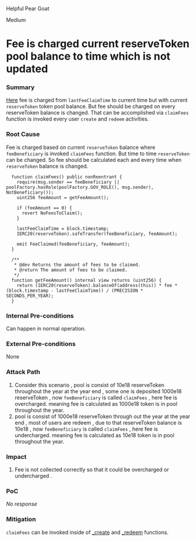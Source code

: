 Helpful Pear Goat

Medium

# Fee is charged current reserveToken pool balance to time which is not updated

### Summary

[Here](https://github.com/sherlock-audit/2024-12-plaza-finance/blob/14a962c52a8f4731bbe4655a2f6d0d85e144c7c2/plaza-evm/src/Pool.sol#L700C1-L720C4) fee is charged from `lastFeeClaimTime` to current time but with current `reserveToken` token pool balance. But fee should be charged on every reserveToken balance is changed. That can be accomplished via `claimFees` function is invoked every user `create` and `redeem` activities. 

### Root Cause

Fee is charged based on current `reserveToken` balance where `feeBeneficiary` is invoked  `claimFees` function. But time to time `reserveToken` can be changed. So fee should be calculated each and every time when `reserveToken` balance is changed. 

```solidity
  function claimFees() public nonReentrant {
    require(msg.sender == feeBeneficiary || poolFactory.hasRole(poolFactory.GOV_ROLE(), msg.sender), NotBeneficiary());
    uint256 feeAmount = getFeeAmount();
    
    if (feeAmount == 0) {
      revert NoFeesToClaim();
    }
    
    lastFeeClaimTime = block.timestamp;
    IERC20(reserveToken).safeTransfer(feeBeneficiary, feeAmount);
    
    emit FeeClaimed(feeBeneficiary, feeAmount);
  }

  /**
   * @dev Returns the amount of fees to be claimed.
   * @return The amount of fees to be claimed.
   */
  function getFeeAmount() internal view returns (uint256) {
    return (IERC20(reserveToken).balanceOf(address(this)) * fee * (block.timestamp - lastFeeClaimTime)) / (PRECISION * SECONDS_PER_YEAR);
  }
```

### Internal Pre-conditions

Can happen in normal operation.

### External Pre-conditions

None

### Attack Path

1. Consider this scenario , pool is consist of 10e18 reserveToken throughout the year at the year end , some one is deposited 1000e18 reserveToken , now `feeBeneficiary` is called `claimFees` , here fee is overcharged. meaning fee is calculated as 1000e18 token is in pool throughout the year. 
2. pool is consist of 1000e18 reserveToken through out  the year at the year end , most of users are redeem , due to that reserveToken balance is 10e18  , now `feeBeneficiary` is called `claimFees` , here fee is undercharged. meaning fee is calculated as 10e18 token is in pool throughout the year.  

### Impact

1. Fee is not collected correctly so that it could be overcharged or undercharged . 

### PoC

_No response_

### Mitigation

`claimFees` can be invoked inside of  [_create](https://github.com/sherlock-audit/2024-12-plaza-finance/blob/14a962c52a8f4731bbe4655a2f6d0d85e144c7c2/plaza-evm/src/Pool.sol#L222C12-L222C19) and [_redeem](https://github.com/sherlock-audit/2024-12-plaza-finance/blob/14a962c52a8f4731bbe4655a2f6d0d85e144c7c2/plaza-evm/src/Pool.sol#L383C12-L383C19) functions. 